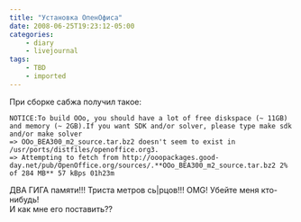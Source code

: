 ```yaml
---
title: "Установка ОпенОфиса"
date: 2008-06-25T19:23:12-05:00
categories:
    - diary
    - livejournal
tags:
    - TBD
    - imported
---
```


При сборке сабжа получил такое:  
```
NOTICE:To build OOo, you should have a lot of free diskspace (~ 11GB) and memory (~ 2GB).If you want SDK and/or solver, please type make sdk and/or make solver  
=> OOo_BEA300_m2_source.tar.bz2 doesn't seem to exist in /usr/ports/distfiles/openoffice.org3.  
=> Attempting to fetch from http://ooopackages.good-day.net/pub/OpenOffice.org/sources/.**OOo_BEA300_m2_source.tar.bz2 2% of 284 MB** 57 kBps 01h23m  
```
ДВА ГИГА памяти!!! Триста метров сь|рцов!!! OMG! Убейте меня кто-нибудь!   
И как мне его поставить??

<!-- You can compile OOo with debug symbols/supports withmake -DWITH_DEBUG<br> You can compile OOo without Mozilla connectivity withmake -DWITHOUT_MOZILLA  
You can compile OOo without gnome VFS support withmake -DWITHOUT_GNOMEVFS  
You can compile OOo with devel/icu from ports withmake -DWITH_SYSTEM_ICU  
You can compile OOo with freetype2 from ports withmake -DWITH_SYSTEM_FREETYPE  
You may get better quality of glyphsat small bitmap sizes if you havelicensed the Apple patentsUS05155805 US05159668 and US05325479, withmake -DWITH_TTF_BYTECODE_ENABLED  
See http://www.freetype.org/patents.html for details  
You can compile OOo without CUPS support withmake -DWITHOUT_CUPS  
You can compile OOo to use Qt/KDE vclplug withmake -DWITH_KDEYou can compile OOo with gpc instead of libart bymake -DWITH_GPCYou can compile OOo with evolution2 support bymake -DWITH_EVOLUTION2You can compile OOo with full localized language support bymake LOCALIZED_LANG=alllangsYou can select the language for OOo by making it with:make LOCALIZED_LANG=xxwhile xx can be one of the followingaf ar as-IN be-BY bg br bn bn-BD bn-IN bs ca cs cy dade dz el en-GB en-US en-ZA eo es et eu fa fi fr ga glgu-IN he hi-IN hr hu it ja ka km kn ko ku lo lt lv mkms ml-IN mr-IN ne nb nl nn nr ns oc or-IN pa-IN pl ptpt-BR ru rw sk sl sh sr ss st sv sw sw-TZ te-IN ti-ERta-IN th tn tr ts tg ur-IN uk uz ve vi xh zh-CN zh-TWzuCurrent setting: en-US --!>